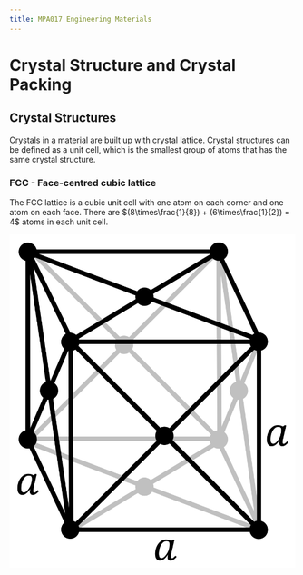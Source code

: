 ```yaml
---
title: MPA017 Engineering Materials
---
```


# Crystal Structure and Crystal Packing
## Crystal Structures

Crystals in a material are built up with crystal lattice. Crystal structures can be defined as a unit cell, which is the smallest group of atoms that has the same crystal structure.

### FCC - Face-centred cubic lattice

The FCC lattice is a cubic unit cell with one atom on each corner and one atom on each face.
There are $(8\times\frac{1}{8}) + (6\times\frac{1}{2}) = 4$ atoms in each unit cell.

![](fcc-lattice.png)